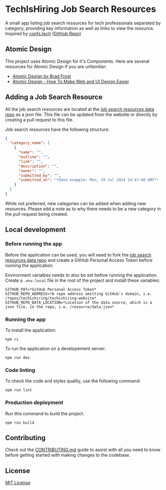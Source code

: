 # TechIsHiring Job Search Resources

A small app listing job search resources for tech professionals separated by category, providing key information as well as links to view the resource. Inspired by [confs.tech](https://www.confs.tech) ([GitHub Repo](https://github.com/tech-conferences/confs.tech/))

## Atomic Design

This project uses Atomic Design for it's Components. Here are several resources for Atomic Design if you are unfamiliar:

- [Atomic Design by Brad Frost](https://bradfrost.com/blog/post/atomic-web-design/)
- [Atomic Design - How To Make Web and UI Design Easier](https://www.youtube.com/watch?v=W3A33dmp17E)

## Adding a Job Search Resource

All the job search resources are located at the [job search resources data repo](https://github.com/TechIsHiring/job-search-resource-data/blob/main/resources-data/data.json) as a json file. This file can be updated from the website or directly by creating a pull request to this file.

Job search resources have the following structure:

```json
{
  "category_name": [
    {
      "name": "",
      "outline": "",
      "link": "",
      "description": "",
      "owner": "",
      "submitted_by": "",
      "submitted_on": "*date example: Mon, 29 Jul 2024 14:47:40 GMT*"
    }
  ]
}
```

While not preferred, new categories can be added when adding new resources. Please add a note as to why there needs to be a new category in the pull request being created.

## Local development

### Before running the app

Before the application can be used, you will need to fork the [job search resources data repo](https://github.com/TechIsHiring/job-search-resource-data) and create a GitHub Personal Access Token before running the application.

Environment varialbes needs to also be set before running the application. Create a `.env.local` file in the root of the project and install these variables:

```text
GITHUB_PAT=*GitHub Personal Access Token*
GITHUB_REPO_ADDRESS=*A repo address omitting GitHub's domain, i.e. /repos/techishiring/techishiring-website*
GITHUB_REPO_DATA_LOCATION=*Location of the data source, which is a json file, in the repo, i.e. /resource/data.json*
```

### Running the app

To install the application:

```shell
npm ci
```

To run the application on a developement server:

```shell
npm run dev
```

### Code linting

To check the code and styles quality, use the following command:

```shell
npm run lint
```

### Production deployment

Run this command to build the project.

```shell
npm run build
```

## Contributing

Check out the [CONTRIBUTING.md](CONTRIBUTING.md) guide to assist with all you need to know before getting started with making changes to the codebase.

## License

[MIT License](LICENSE)
